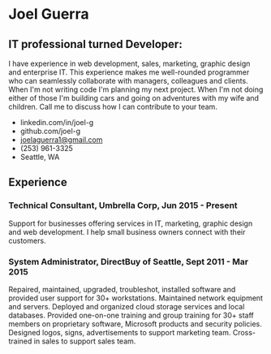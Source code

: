 # Joel Guerra
## IT professional turned Developer:
I have experience in web development, sales, marketing, graphic design and enterprise IT.
This experience makes me well-rounded programmer who can seamlessly collaborate with managers, colleagues and
clients. When I'm not writing code I'm planning my next project. When I'm not doing either of those I'm building cars and
going on adventures with my wife and children. Call me to discuss how I can contribute to your team.

* linkedin.com/in/joel-g
* github.com/joel-g
* joelaguerra1@gmail.com
* (253) 961-3325
* Seattle, WA

## Experience
### Technical Consultant, Umbrella Corp, Jun 2015 - Present
Support for businesses offering services in IT, marketing, graphic design and web development. I help small business owners connect with their customers.
### System Administrator, DirectBuy of Seattle, Sept 2011 - Mar 2015
Repaired, maintained, upgraded, troubleshot, installed software and provided user support for 30+ workstations. 
Maintained network equipment and servers. Deployed and organized cloud storage services and local databases. 
Provided one-on-one training and group training for 30+ staff members on proprietary software, Microsoft products and security policies. 
Designed logos, signs, advertisements to support marketing team. 
Cross-trained in sales to support sales team.
### Marketing Manager & IT Specialist, DirectBuy of Olympia, Jan 2007 - Feb 2011
Worked with contractors to ensure all technology necessary for daily business is always working and trained staff to use it all. 
Developed and implemented digital, direct mail and telephone marketing campaigns that drop 90%+ of our monthly business.
## Skills
### Software Development
HTML, CSS, Javascript, Ruby, Python, jQuery, SQL, RESTful web
services, Agile, Node, React, Express, Test-driven Development,
Object Oriented Programming
### Information Technology
Computer Repair/Upgrade, Hardware Repair, Networking,
Help Desk, Windows, Linux, Cloud Storage, Microsoft tools,
User training
## Education
### Dev Bootcamp, 2017
#### Seattle, WA
Immersive full-stack web development program that
teaches multiple languages and frameworks, including
Ruby, JavaScript, Rails, Node, Express, HTML and CSS, SQL.
### Tacoma Community College, 2004
#### Tacoma, WA
Associate of Science, Engineering

## Projects
### Whiteboardr
Rails web application that helps develoers practice their technical interview skills
Source: github.com/joel-g/whiteboardr Hosted: whiteboardr.herokuapp.com

### PoliceWatch
Express app that visualizes officer involved homicides in the US.
Source: github.com/knweber/policewatch Hosted: policewatch.herokuapp.com

### AnimalFactsBot
A reddit bot that replies to requests for animal facts to hundreds of reddit users per week. Also comments unsolicted animal facts across reddit.
Sourece: github.com/joel-g/animal-facts-bot In Action: reddit.com/u/animalfactsbot/comments
